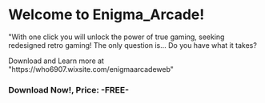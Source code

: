 
<h1> Welcome to Enigma_Arcade!</h1>
<p>"With one click you will unlock the power of true gaming, seeking redesigned retro gaming! The only question is... Do you have what it takes?</p>
<p>Download and Learn more at "https://who6907.wixsite.com/enigmaarcadeweb"</p>
<h3>Download Now!, Price: -FREE-</h3>
